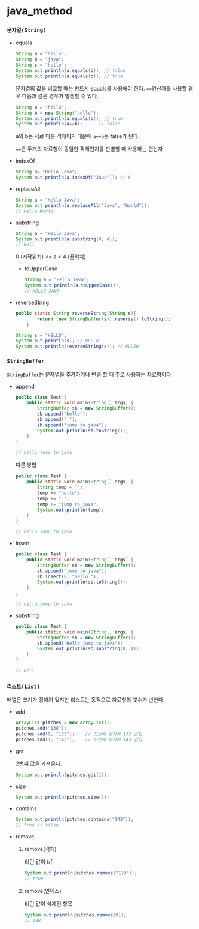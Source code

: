 # java_method

### `문자열(String)`

* equals

  ```java
  String a = "hello";
  String b = "java";
  String c = "hello";
  System.out.println(a.equals(b)); // false
  System.out.println(a.equals(c)); // true
  ```

  문자열의 값을 비교할 때는 반드시 equals를 사용해야 한다. `==`연산자를 사용할 경우 다음과 같은 경우가 발생할 수 있다.

  ```java
  String a = "hello";
  String b = new String("hello");
  System.out.println(a.equals(b)); // true
  System.out.println(a==b);	     // false
  ```

  a와 b는 서로 다른 객체이기 때문에 `a==b`는 false가 된다.

  `==`은 두개의 자료형이 동일한 객체인지를 판별할 때 사용하는 연산자

  

* indexOf

  ```java
  String a= "Hello Java";
  System.out.println(a.indexOf("Java")); // 6
  ```



* replaceAll

  ```java
  String a = "Hello Java";
  System.out.println(a.replaceAll("Java", "World"));
  // Hello World
  ```

  

* substring

  ```java
  String a = "Hello Java";
  System.out.println(a.substring(0, 4));
  // Hell
  ```

  0 (시작위치)  <= a < 4 (끝위치)

 

  * toUpperCase

    ```java
    String a = "Hello Java";
    System.out.println(a.toUpperCase());
    // HELLO JAVA
    ```



* reverseString

  ```java
  public static String reverseString(String s){
          return (new StringBuffer(s)).reverse().toString();
      }
  
  String s = "HELLO";
  System.out.println(s); // HELLO
  System.out.println(reverseString(s)); // OLLEH
  ```

  



### `StringBuffer`

`StringBuffer`는 문자열을 추가하거나 변경 할 때 주로 사용하는 자료형이다.

* append

  ```java
  public class Test {
      public static void main(String[] args) {
          StringBuffer sb = new StringBuffer();
          sb.append("hello");
          sb.append(" ");
          sb.append("jump to java");
          System.out.println(sb.toString());
      }
  }
  
  // hello jump to java
  ```

  다른 방법

  ```java
  public class Test {
      public static void main(String[] args) {
          String temp = "";
          temp += "hello";
          temp += " ";
          temp += "jump to java";
          System.out.println(temp);
      }
  }
  
  // hello jump to java
  ```

  

* insert

  ```java
  public class Test {
      public static void main(String[] args) {
          StringBuffer sb = new StringBuffer();
          sb.append("jump to java");
          sb.insert(0, "hello ");
          System.out.println(sb.toString());
      }
  }
  
  // hello jump to java
  ```

  

* substring

  ```java
  public class Test {
      public static void main(String[] args) {
          StringBuffer sb = new StringBuffer();
          sb.append("Hello jump to java");
          System.out.println(sb.substring(0, 4));
      }
  }
  
  // Hell
  ```

  

### `리스트(List)`

배열은 크기가 정해져 있지만 리스트는 동적으로 자료형의 갯수가 변한다.

* add

  ```java
  ArrayList pitches = new ArrayList();
  pitches.add("138");
  pitches.add(0, "133");    // 첫번째 위치에 133 삽입.
  pitches.add(1, "143");    // 두번째 위치에 143 삽입.
  ```

  

* get

  2번째 값을 가져온다.

  ```java
  System.out.println(pitches.get(1));
  ```

  

* size

  ```java
  System.out.println(pitches.size());
  ```

  

* contains

  ```java
  System.out.println(pitches.contains("142"));
  // true or false
  ```



* remove

  1. remove(객체)

     리턴 값이 t/f

     ```java
     System.out.println(pitches.remove("129"));
     // true
     ```

     

  2. remove(인덱스)

     리턴 값이 삭제된 항목

     ```java
     System.out.println(pitches.remove(0));
     // 138
     ```

     











